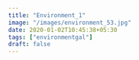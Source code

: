 ```yaml
---
title: "Environment_1"
image: "/images/environment_53.jpg"
date: 2020-01-02T10:45:38+05:30
tags: ["environmentgal"]
draft: false
---
```


